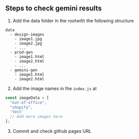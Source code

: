 ## Steps to check gemini results

1. Add the data folder in the rootwith the following structure

```
data
  - design-images
    - image1.jpg
    - image2.jpg
    - ...
  - prod-gen
    - image1.html
    - image2.html
    - ...
  - gemini-gen
    - image1.html
    - image2.html

```


2. Add the image names in the `index.js` at 


```javascript
const imageData = [
  "out-of-office",
  "shopify",
  'test'
  // Add more images here
];
```


3. Commit and check github pages URL 




